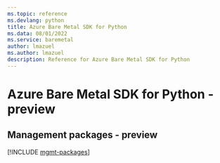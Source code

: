 ```yaml
---
ms.topic: reference
ms.devlang: python
title: Azure Bare Metal SDK for Python
ms.data: 08/01/2022
ms.service: baremetal
author: lmazuel
ms.author: lmazuel
description: Reference for Azure Bare Metal SDK for Python
---
```

# Azure Bare Metal SDK for Python - preview

## Management packages - preview
[!INCLUDE [mgmt-packages](bare-metal-mgmt-index.md)]
